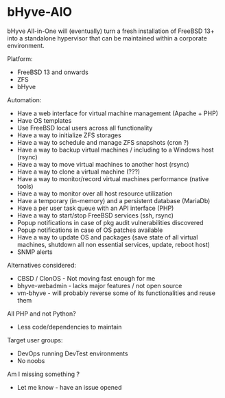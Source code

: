 # bHyve-AIO
bHyve All-in-One will (eventually) turn a fresh installation of FreeBSD 13+ into a standalone hypervisor that can be maintained within a corporate environment.

Platform: 
+ FreeBSD 13 and onwards
+ ZFS
+ bHyve

Automation:
+ Have a web interface for virtual machine management (Apache + PHP)
+ Have OS templates
+ Use FreeBSD local users across all functionality
+ Have a way to initialize ZFS storages
+ Have a way to schedule and manage ZFS snapshots (cron ?)
+ Have a way to backup virtual machines / including to a Windows host (rsync)
+ Have a way to move virtual machines to another host (rsync)
+ Have a way to clone a virtual machine (???)
+ Have a way to monitor/record virtual machines performance (native tools)
+ Have a way to monitor over all host resource utilization 
+ Have a temporary (in-memory) and a persistent database (MariaDb)
+ Have a per user task queue with an API interface (PHP)
+ Have a way to start/stop FreeBSD services (ssh, rsync)
+ Popup notifications in case of pkg audit vulnerabilities discovered
+ Popup notifications in case of OS patches available
+ Have a way to update OS and packages 
  (save state of all virtual machines, shutdown all non essential services, update, reboot host)
+ SNMP alerts

Alternatives considered:
+ CBSD / ClonOS - Not moving fast enough for me
+ bhyve-webadmin - lacks major features / not open source
+ vm-bhyve - will probably reverse some of its functionalities and reuse them

All PHP and not Python?
+ Less code/dependencies to maintain

Target user groups:
+ DevOps running DevTest environments
+ No noobs

Am I missing something ?
+ Let me know - have an issue opened
